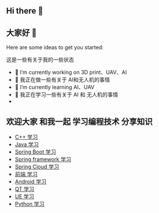 ## Hi there 👋 
## 大家好 👋 

Here are some ideas to get you started:

这是一些有关于我的一些状态

- 🔭 I’m currently working on 3D print、UAV、AI
- 🔭 我正在做一些有关于 AI和无人机的事情
- 🌱 I’m currently learning AI、UAV
- 🌱 我正在学习一些有关于 AI 和 无人机的事情
- 
## 欢迎大家 和我一起 学习编程技术 分享知识

- [C++ 学习](https://github.com/FutureWL/ZHIYE_CSPJS)
- [Java 学习](https://github.com/FutureWL/java-se-samples)
- [Spring Boot 学习](https://github.com/FutureWL/spring-boot-samples)
- [Spring framework 学习](https://github.com/FutureWL/spring-framework-samples)
- [Spring Cloud 学习](https://github.com/FutureWL/spring-cloud-samples)
- [前端 学习](https://github.com/FutureWL/frontend-samples)
- [Android 学习](https://github.com/FutureWL/android-samples)
- [QT 学习](https://github.com/FutureWL/qt-samples)
- [UE 学习](https://github.com/FutureWL/ue-samples)
- [Python 学习](https://github.com/FutureWL/python-samples)

